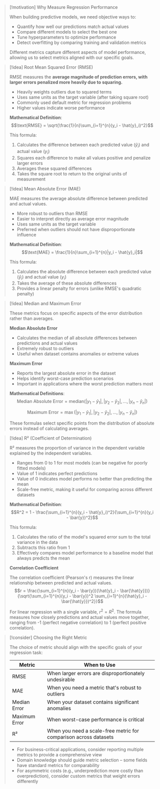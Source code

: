> [!motivation] Why Measure Regression Performance
> 
> When building predictive models, we need objective ways to:
> 
> - Quantify how well our predictions match actual values
> - Compare different models to select the best one
> - Tune hyperparameters to optimize performance
> - Detect overfitting by comparing training and validation metrics
> 
> Different metrics capture different aspects of model performance, allowing us to select metrics aligned with our specific goals.

> [!idea] Root Mean Squared Error (RMSE)
> 
> RMSE measures the **average magnitude of prediction errors, with larger errors penalized more heavily due to squaring.**
> 
> - Heavily weights outliers due to squared terms
> - Uses same units as the target variable (after taking square root)
> - Commonly used default metric for regression problems
> - Higher values indicate worse performance
> 
> **Mathematical Definition**: $$\text{RMSE} = \sqrt{\frac{1}{n}\sum_{i=1}^{n}(y_i - \hat{y}_i)^2}$$
> 
> This formula:
> 
> 1. Calculates the difference between each predicted value ($\hat{y}_i$) and actual value ($y_i$)
> 2. Squares each difference to make all values positive and penalize larger errors
> 3. Averages these squared differences
> 4. Takes the square root to return to the original units of measurement

> [!idea] Mean Absolute Error (MAE)
> 
> MAE measures the average absolute difference between predicted and actual values.
> 
> - More robust to outliers than RMSE
> - Easier to interpret directly as average error magnitude
> - Uses same units as the target variable
> - Preferred when outliers should not have disproportionate influence
> 
> **Mathematical Definition**: $$\text{MAE} = \frac{1}{n}\sum_{i=1}^{n}|y_i - \hat{y}_i|$$
> 
> This formula:
> 
> 1. Calculates the absolute difference between each predicted value ($\hat{y}_i$) and actual value ($y_i$)
> 2. Takes the average of these absolute differences
> 3. Provides a linear penalty for errors (unlike RMSE's quadratic penalty)

> [!idea] Median and Maximum Error
> 
> These metrics focus on specific aspects of the error distribution rather than averages.
> 
> **Median Absolute Error**
> 
> - Calculates the median of all absolute differences between predictions and actual values
> - Extremely robust to outliers
> - Useful when dataset contains anomalies or extreme values
> 
> **Maximum Error**
> 
> - Reports the largest absolute error in the dataset
> - Helps identify worst-case prediction scenarios
> - Important in applications where the worst prediction matters most
> 
> **Mathematical Definitions**: $$\text{Median Absolute Error} = \text{median}(|y_1 - \hat{y}_1|, |y_2 - \hat{y}_2|, ..., |y_n - \hat{y}_n|)$$
> 
> $$\text{Maximum Error} = \max(|y_1 - \hat{y}_1|, |y_2 - \hat{y}_2|, ..., |y_n - \hat{y}_n|)$$
> 
> These formulas select specific points from the distribution of absolute errors instead of calculating averages.

> [!idea] R² (Coefficient of Determination)
> 
> R² measures the proportion of variance in the dependent variable explained by the independent variables.
> 
> - Ranges from 0 to 1 for most models (can be negative for poorly fitted models)
> - Value of 1 indicates perfect predictions
> - Value of 0 indicates model performs no better than predicting the mean
> - Scale-free metric, making it useful for comparing across different datasets
> 
> **Mathematical Definition**: $$R^2 = 1 - \frac{\sum_{i=1}^{n}(y_i - \hat{y}_i)^2}{\sum_{i=1}^{n}(y_i - \bar{y})^2}$$
> 
> This formula:
> 
> 1. Calculates the ratio of the model's squared error sum to the total variance in the data
> 2. Subtracts this ratio from 1
> 3. Effectively compares model performance to a baseline model that always predicts the mean
> 
> **Correlation Coefficient**
> 
> The correlation coefficient (Pearson's r) measures the linear relationship between predicted and actual values. $$r = \frac{\sum_{i=1}^{n}(y_i - \bar{y})(\hat{y}_i - \bar{\hat{y}})}{\sqrt{\sum_{i=1}^{n}(y_i - \bar{y})^2 \sum_{i=1}^{n}(\hat{y}_i - \bar{\hat{y}})^2}}$$
> 
> For linear regression with a single variable, $r^2 = R^2$. The formula measures how closely predictions and actual values move together, ranging from -1 (perfect negative correlation) to 1 (perfect positive correlation).

> [!consider] Choosing the Right Metric
> 
> The choice of metric should align with the specific goals of your regression task:
> 
> |Metric|When to Use|
> |---|---|
> |RMSE|When larger errors are disproportionately undesirable|
> |MAE|When you need a metric that's robust to outliers|
> |Median Error|When your dataset contains significant anomalies|
> |Maximum Error|When worst-case performance is critical|
> |R²|When you need a scale-free metric for comparison across datasets|
> 
> - For business-critical applications, consider reporting multiple metrics to provide a comprehensive view
> - Domain knowledge should guide metric selection – some fields have standard metrics for comparability
> - For asymmetric costs (e.g., underprediction more costly than overprediction), consider custom metrics that weight errors differently